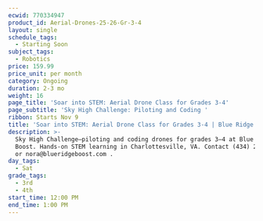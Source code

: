 ```yaml
---
ecwid: 770334947
product_id: Aerial-Drones-25-26-Gr-3-4
layout: single
schedule_tags:
  - Starting Soon
subject_tags:
  - Robotics
price: 159.99
price_unit: per month
category: Ongoing
duration: 2-3 mo
weight: 16
page_title: 'Soar into STEM: Aerial Drone Class for Grades 3-4'
page_subtitle: 'Sky High Challenge: Piloting and Coding '
ribbon: Starts Nov 9
title: 'Soar into STEM: Aerial Drone Class for Grades 3-4 | Blue Ridge Boost'
description: >-
  Sky High Challenge—piloting and coding drones for grades 3–4 at Blue Ridge
  Boost. Hands-on STEM learning in Charlottesville, VA. Contact (434) 260-0636
  or nora@blueridgeboost.com .
day_tags:
  - Sat
grade_tags:
  - 3rd
  - 4th
start_time: 12:00 PM
end_time: 1:00 PM
---
```


